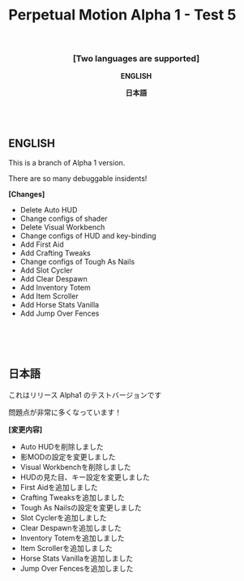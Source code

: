 # Perpetual Motion Alpha 1 - Test 5

<br>

### <p style="text-align: center;"><strong>[Two languages are supported]</strong></p><p style="text-align: center;">

<p style="text-align: center;"><span><strong>ENGLISH</strong></span></p>

<p style="text-align: center;"><strong>日本語</strong></span></p>

<br>
<br>

## **ENGLISH**

This is a branch of Alpha 1 version.

There are so many debuggable insidents!

**[Changes]**
- Delete Auto HUD
- Change configs of shader
- Delete Visual Workbench
- Change configs of HUD and key-binding
- Add First Aid
- Add Crafting Tweaks
- Change configs of Tough As Nails
- Add Slot Cycler
- Add Clear Despawn
- Add Inventory Totem
- Add Item Scroller
- Add Horse Stats Vanilla
- Add Jump Over Fences

<br>
<br>
<br>

## **日本語**

これはリリース Alpha1 のテストバージョンです

問題点が非常に多くなっています！

**[変更内容]**
- Auto HUDを削除しました
- 影MODの設定を変更しました
- Visual Workbenchを削除しました
- HUDの見た目、キー設定を変更しました
- First Aidを追加しました
- Crafting Tweaksを追加しました
- Tough As Nailsの設定を変更しました
- Slot Cyclerを追加しました
- Clear Despawnを追加しました
- Inventory Totemを追加しました
- Item Scrollerを追加しました
- Horse Stats Vanillaを追加しました
- Jump Over Fencesを追加しました